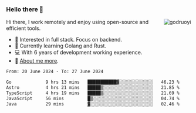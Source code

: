 ### Hello there 👋

<img align="right" src="https://github-readme-stats.vercel.app/api?username=godruoyi&show_icons=true" alt="godruoyi" />

Hi there, I work remotely and enjoy using open-source and efficient tools.

- 🔭 Interested in full stack. Focus on backend.
- 🌱 Currently learning Golang and Rust.
- 💻 With 6 years of development working experience.
- 👒 [About me more](https://godruoyi.com/posts/about-godruoyi).



<!--START_SECTION:waka-->

```txt
From: 20 June 2024 - To: 27 June 2024

Go             9 hrs 13 mins   ███████████▓░░░░░░░░░░░░░   46.23 %
Astro          4 hrs 21 mins   █████▒░░░░░░░░░░░░░░░░░░░   21.85 %
TypeScript     4 hrs 19 mins   █████▒░░░░░░░░░░░░░░░░░░░   21.69 %
JavaScript     56 mins         █▒░░░░░░░░░░░░░░░░░░░░░░░   04.74 %
Java           29 mins         ▓░░░░░░░░░░░░░░░░░░░░░░░░   02.46 %
```

<!--END_SECTION:waka-->
